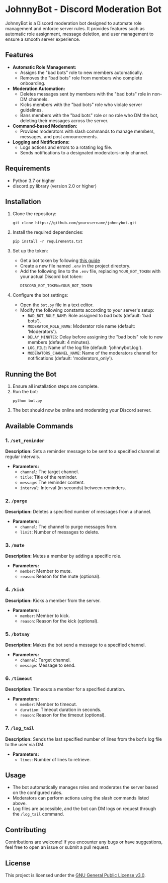 # JohnnyBot - Discord Moderation Bot

JohnnyBot is a Discord moderation bot designed to automate role management and enforce server rules. It provides features such as automatic role assignment, message deletion, and user management to ensure a smooth server experience.

## Features

- **Automatic Role Management:**
  - Assigns the "bad bots" role to new members automatically.
  - Removes the "bad bots" role from members who complete onboarding.
- **Moderation Automation:**
  - Deletes messages sent by members with the "bad bots" role in non-DM channels.
  - Kicks members with the "bad bots" role who violate server guidelines.
  - Bans members with the "bad bots" role or no role who DM the bot, deleting their messages across the server.
- **Command-based Moderation:**
  - Provides moderators with slash commands to manage members, messages, and post announcements.
- **Logging and Notifications:**
  - Logs actions and errors to a rotating log file.
  - Sends notifications to a designated moderators-only channel.

## Requirements

- Python 3.7 or higher
- discord.py library (version 2.0 or higher)

## Installation

1. Clone the repository:
   ```shell
   git clone https://github.com/yourusername/johnnybot.git
   ```

2. Install the required dependencies:
   ```shell
   pip install -r requirements.txt
   ```

3. Set up the token:
   - Get a bot token by following [this guide](https://www.writebots.com/discord-bot-token/)
   - Create a new file named `.env` in the project directory.
   - Add the following line to the `.env` file, replacing `YOUR_BOT_TOKEN` with your actual Discord bot token:
     ```shell
     DISCORD_BOT_TOKEN=YOUR_BOT_TOKEN
     ```

4. Configure the bot settings:
   - Open the `bot.py` file in a text editor.
   - Modify the following constants according to your server's setup:
     - `BAD_BOT_ROLE_NAME`: Role assigned to bad bots (default: 'bad bots').
     - `MODERATOR_ROLE_NAME`: Moderator role name (default: 'Moderators').
     - `DELAY_MINUTES`: Delay before assigning the "bad bots" role to new members (default: 4 minutes).
     - `LOG_FILE`: Name of the log file (default: 'johnnybot.log').
     - `MODERATORS_CHANNEL_NAME`: Name of the moderators channel for notifications (default: 'moderators_only').

## Running the Bot

1. Ensure all installation steps are complete.
2. Run the bot:
   ```shell
   python bot.py
   ```
3. The bot should now be online and moderating your Discord server.

## Available Commands

### 1. `/set_reminder`
**Description:** Sets a reminder message to be sent to a specified channel at regular intervals.
- **Parameters:**
  - `channel`: The target channel.
  - `title`: Title of the reminder.
  - `message`: The reminder content.
  - `interval`: Interval (in seconds) between reminders.

### 2. `/purge`
**Description:** Deletes a specified number of messages from a channel.
- **Parameters:**
  - `channel`: The channel to purge messages from.
  - `limit`: Number of messages to delete.

### 3. `/mute`
**Description:** Mutes a member by adding a specific role.
- **Parameters:**
  - `member`: Member to mute.
  - `reason`: Reason for the mute (optional).

### 4. `/kick`
**Description:** Kicks a member from the server.
- **Parameters:**
  - `member`: Member to kick.
  - `reason`: Reason for the kick (optional).

### 5. `/botsay`
**Description:** Makes the bot send a message to a specified channel.
- **Parameters:**
  - `channel`: Target channel.
  - `message`: Message to send.

### 6. `/timeout`
**Description:** Timeouts a member for a specified duration.
- **Parameters:**
  - `member`: Member to timeout.
  - `duration`: Timeout duration in seconds.
  - `reason`: Reason for the timeout (optional).

### 7. `/log_tail`
**Description:** Sends the last specified number of lines from the bot's log file to the user via DM.
- **Parameters:**
  - `lines`: Number of lines to retrieve.

## Usage

- The bot automatically manages roles and moderates the server based on the configured rules.
- Moderators can perform actions using the slash commands listed above.
- Log files are accessible, and the bot can DM logs on request through the `/log_tail` command.

## Contributing

Contributions are welcome! If you encounter any bugs or have suggestions, feel free to open an issue or submit a pull request.

## License

This project is licensed under the [GNU General Public License v3.0](LICENSE).

